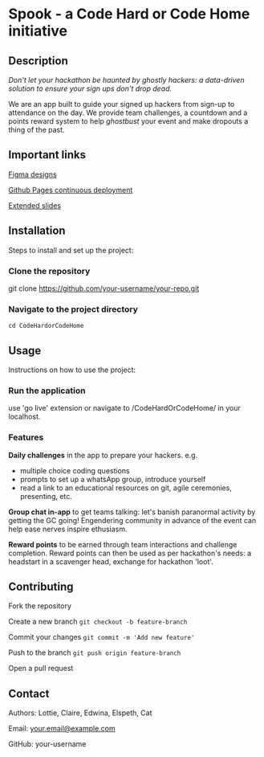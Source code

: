 # Spook - a Code Hard or Code Home initiative

## Description

*Don't let your hackathon be haunted by ghostly hackers: a data-driven solution to ensure your sign ups don't drop dead.*

We are an app built to guide your signed up hackers from sign-up to attendance on the day. We provide team challenges, a countdown and a points reward system to help *ghostbust* your event and make dropouts a thing of the past.

## Important links

[Figma designs](https://www.figma.com/design/kmivdrAeo9ep8K6o0MJ1ka/Spook-Wireframes?node-id=1-2)

[Github Pages continuous deployment](https://cactusballs.github.io/CodeHardOrCodeHome/index.html)

[Extended slides](./Spooky%20slides-%20extended%20deck.pdf)

## Installation

Steps to install and set up the project:

### Clone the repository
git clone https://github.com/your-username/your-repo.git

 ### Navigate to the project directory

`cd CodeHardorCodeHome`

## Usage

Instructions on how to use the project:

### Run the application

use 'go live' extension or navigate to /CodeHardOrCodeHome/ in your localhost.

### Features

**Daily challenges** in the app to prepare your hackers. e.g.
* multiple choice coding questions
* prompts to set up a whatsApp group, introduce yourself
* read a link to an educational resources on git, agile ceremonies, presenting, etc.

**Group chat in-app** to get teams talking: let's banish paranormal activity by getting the GC going! Engendering community in advance of the event can help ease nerves inspire ethusiasm.

**Reward points** to be earned through team interactions and challenge completion. Reward points can then be used as per hackathon's needs: a headstart in a scavenger head, exchange for hackathon 'loot'.


## Contributing

Fork the repository

Create a new branch `git checkout -b feature-branch`

Commit your changes `git commit -m 'Add new feature'`

Push to the branch `git push origin feature-branch`

Open a pull request



## Contact

Authors: Lottie, Claire, Edwina, Elspeth, Cat

Email: your.email@example.com

GitHub: your-username

